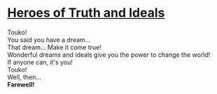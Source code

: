 # [Heroes of Truth and Ideals](https://bulbapedia.bulbagarden.net/wiki/N#Quotes)

Touko!  
You said you have a dream…  
That dream… Make it come true!  
Wonderful dreams and ideals give you the power to change the world!  
If anyone can, it's you!  
Touko!  
Well, then…  
**Farewell!**
